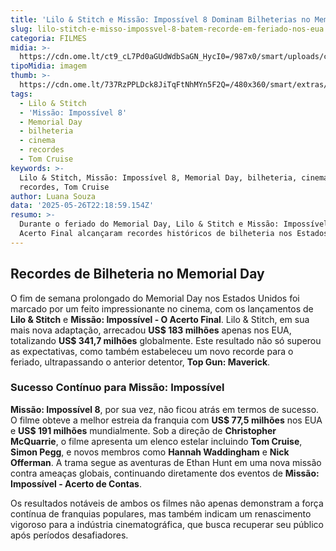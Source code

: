```yaml
---
title: 'Lilo & Stitch e Missão: Impossível 8 Dominam Bilheterias no Memorial Day'
slug: lilo-stitch-e-misso-impossvel-8-batem-recorde-em-feriado-nos-eua
categoria: FILMES
midia: >-
  https://cdn.ome.lt/ct9_cL7Pd0aGUdWdbSaGN_HycI0=/987x0/smart/uploads/conteudo/fotos/Design_sem_nome43.png
tipoMidia: imagem
thumb: >-
  https://cdn.ome.lt/737RzPPLDck8JiTqFtNhMYn5F2Q=/480x360/smart/extras/conteudos/Design_sem_nome43.png
tags:
  - Lilo & Stitch
  - 'Missão: Impossível 8'
  - Memorial Day
  - bilheteria
  - cinema
  - recordes
  - Tom Cruise
keywords: >-
  Lilo & Stitch, Missão: Impossível 8, Memorial Day, bilheteria, cinema,
  recordes, Tom Cruise
author: Luana Souza
data: '2025-05-26T22:18:59.154Z'
resumo: >-
  Durante o feriado do Memorial Day, Lilo & Stitch e Missão: Impossível - O
  Acerto Final alcançaram recordes históricos de bilheteria nos Estados Unidos.
---
```


## Recordes de Bilheteria no Memorial Day

O fim de semana prolongado do Memorial Day nos Estados Unidos foi marcado por um feito impressionante no cinema, com os lançamentos de **Lilo & Stitch** e **Missão: Impossível - O Acerto Final**. Lilo & Stitch, em sua mais nova adaptação, arrecadou **US$ 183 milhões** apenas nos EUA, totalizando **US$ 341,7 milhões** globalmente. Este resultado não só superou as expectativas, como também estabeleceu um novo recorde para o feriado, ultrapassando o anterior detentor, **Top Gun: Maverick**.

### Sucesso Contínuo para Missão: Impossível

**Missão: Impossível 8**, por sua vez, não ficou atrás em termos de sucesso. O filme obteve a melhor estreia da franquia com **US$ 77,5 milhões** nos EUA e **US$ 191 milhões** mundialmente. Sob a direção de **Christopher McQuarrie**, o filme apresenta um elenco estelar incluindo **Tom Cruise**, **Simon Pegg**, e novos membros como **Hannah Waddingham** e **Nick Offerman**. A trama segue as aventuras de Ethan Hunt em uma nova missão contra ameaças globais, continuando diretamente dos eventos de **Missão: Impossível - Acerto de Contas**.

Os resultados notáveis de ambos os filmes não apenas demonstram a força contínua de franquias populares, mas também indicam um renascimento vigoroso para a indústria cinematográfica, que busca recuperar seu público após períodos desafiadores.
